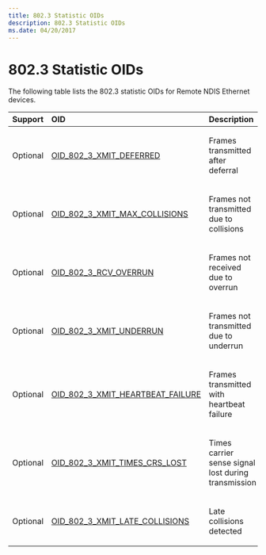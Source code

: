```yaml
---
title: 802.3 Statistic OIDs
description: 802.3 Statistic OIDs
ms.date: 04/20/2017
---
```


# 802.3 Statistic OIDs





The following table lists the 802.3 statistic OIDs for Remote NDIS Ethernet devices.

<table>
<colgroup>
<col width="33%" />
<col width="33%" />
<col width="33%" />
</colgroup>
<thead>
<tr class="header">
<th align="left">Support</th>
<th align="left">OID</th>
<th align="left">Description</th>
</tr>
</thead>
<tbody>
<tr class="odd">
<td align="left"><p>Optional</p></td>
<td align="left"><p><a href="/windows-hardware/drivers/network/oid-802-3-xmit-deferred" data-raw-source="[OID_802_3_XMIT_DEFERRED](./oid-802-3-xmit-deferred.md)">OID_802_3_XMIT_DEFERRED</a></p></td>
<td align="left"><p>Frames transmitted after deferral</p></td>
</tr>
<tr class="even">
<td align="left"><p>Optional</p></td>
<td align="left"><p><a href="/windows-hardware/drivers/network/oid-802-3-xmit-max-collisions" data-raw-source="[OID_802_3_XMIT_MAX_COLLISIONS](./oid-802-3-xmit-max-collisions.md)">OID_802_3_XMIT_MAX_COLLISIONS</a></p></td>
<td align="left"><p>Frames not transmitted due to collisions</p></td>
</tr>
<tr class="odd">
<td align="left"><p>Optional</p></td>
<td align="left"><p><a href="/windows-hardware/drivers/network/oid-802-3-rcv-overrun" data-raw-source="[OID_802_3_RCV_OVERRUN](./oid-802-3-rcv-overrun.md)">OID_802_3_RCV_OVERRUN</a></p></td>
<td align="left"><p>Frames not received due to overrun</p></td>
</tr>
<tr class="even">
<td align="left"><p>Optional</p></td>
<td align="left"><p><a href="/windows-hardware/drivers/network/oid-802-3-xmit-underrun" data-raw-source="[OID_802_3_XMIT_UNDERRUN](./oid-802-3-xmit-underrun.md)">OID_802_3_XMIT_UNDERRUN</a></p></td>
<td align="left"><p>Frames not transmitted due to underrun</p></td>
</tr>
<tr class="odd">
<td align="left"><p>Optional</p></td>
<td align="left"><p><a href="/windows-hardware/drivers/network/oid-802-3-xmit-heartbeat-failure" data-raw-source="[OID_802_3_XMIT_HEARTBEAT_FAILURE](./oid-802-3-xmit-heartbeat-failure.md)">OID_802_3_XMIT_HEARTBEAT_FAILURE</a></p></td>
<td align="left"><p>Frames transmitted with heartbeat failure</p></td>
</tr>
<tr class="even">
<td align="left"><p>Optional</p></td>
<td align="left"><p><a href="/windows-hardware/drivers/network/oid-802-3-xmit-times-crs-lost" data-raw-source="[OID_802_3_XMIT_TIMES_CRS_LOST](./oid-802-3-xmit-times-crs-lost.md)">OID_802_3_XMIT_TIMES_CRS_LOST</a></p></td>
<td align="left"><p>Times carrier sense signal lost during transmission</p></td>
</tr>
<tr class="odd">
<td align="left"><p>Optional</p></td>
<td align="left"><p><a href="/windows-hardware/drivers/network/oid-802-3-xmit-late-collisions" data-raw-source="[OID_802_3_XMIT_LATE_COLLISIONS](./oid-802-3-xmit-late-collisions.md)">OID_802_3_XMIT_LATE_COLLISIONS</a></p></td>
<td align="left"><p>Late collisions detected</p></td>
</tr>
</tbody>
</table>

 

